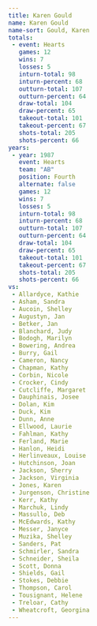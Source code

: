 ```yaml
---
title: Karen Gould
name: Karen Gould
name-sort: Gould, Karen
totals:
 - event: Hearts
   games: 12
   wins: 7
   losses: 5
   inturn-total: 98
   inturn-percent: 68
   outturn-total: 107
   outturn-percent: 64
   draw-total: 104
   draw-percent: 65
   takeout-total: 101
   takeout-percent: 67
   shots-total: 205
   shots-percent: 66
years:
 - year: 1987
   event: Hearts
   team: "AB"
   position: Fourth
   alternate: false
   games: 12
   wins: 7
   losses: 5
   inturn-total: 98
   inturn-percent: 68
   outturn-total: 107
   outturn-percent: 64
   draw-total: 104
   draw-percent: 65
   takeout-total: 101
   takeout-percent: 67
   shots-total: 205
   shots-percent: 66
vs:
 - Allardyce, Kathie
 - Asham, Sandra
 - Aucoin, Shelley
 - Augustyn, Jan
 - Betker, Jan
 - Blanchard, Judy
 - Bodogh, Marilyn
 - Bowering, Andrea
 - Burry, Gail
 - Cameron, Nancy
 - Chapman, Kathy
 - Corbin, Nicole
 - Crocker, Cindy
 - Cutcliffe, Margaret
 - Dauphinais, Josee
 - Dolan, Kim
 - Duck, Kim
 - Dunn, Anne
 - Ellwood, Laurie
 - Fahlman, Kathy
 - Ferland, Marie
 - Hanlon, Heidi
 - Herlinveaux, Louise
 - Hutchinson, Joan
 - Jackson, Sherry
 - Jackson, Virginia
 - Jones, Karen
 - Jurgenson, Christine
 - Kerr, Kathy
 - Marchuk, Lindy
 - Massullo, Deb
 - McEdwards, Kathy
 - Messer, Janyce
 - Muzika, Shelley
 - Sanders, Pat
 - Schmirler, Sandra
 - Schneider, Sheila
 - Scott, Donna
 - Shields, Gail
 - Stokes, Debbie
 - Thompson, Carol
 - Tousignant, Helene
 - Treloar, Cathy
 - Wheatcroft, Georgina
---
```

